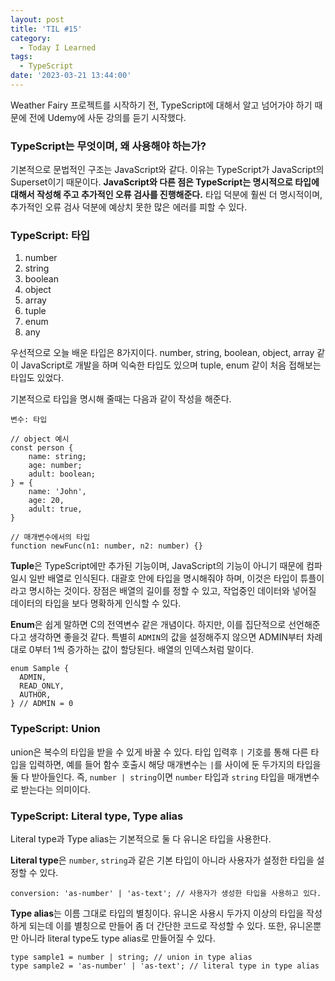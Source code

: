 ```yaml
---
layout: post
title: 'TIL #15'
category:
  - Today I Learned
tags:
  - TypeScript
date: '2023-03-21 13:44:00'
---
```


Weather Fairy 프로젝트를 시작하기 전, TypeScript에 대해서 알고 넘어가야 하기 때문에 전에 Udemy에 사둔 강의를 듣기 시작했다.

### TypeScript는 무엇이며, 왜 사용해야 하는가?

기본적으로 문법적인 구조는 JavaScript와 같다. 이유는 TypeScript가 JavaScript의 Superset이기 때문이다. **JavaScript와 다른 점은 TypeScript는 명시적으로 타입에 대해서 작성해 주고 추가적인 오류 검사를 진행해준다.** 타입 덕분에 훨씬 더 명시적이며, 추가적인 오류 검사 덕분에 예상치 못한 많은 에러를 피할 수 있다.

### TypeScript: 타입

1. number
2. string
3. boolean
4. object
5. array
6. tuple
7. enum
8. any

우선적으로 오늘 배운 타입은 8가지이다. number, string, boolean, object, array 같이 JavaScript로 개발을 하며 익숙한 타입도 있으며 tuple, enum 같이 처음 접해보는 타입도 있었다.

기본적으로 타입을 명시해 줄때는 다음과 같이 작성을 해준다.

```tsx
변수: 타입

// object 예시
const person {
	name: string;
	age: number;
	adult: boolean;
} = {
	name: 'John',
	age: 20,
	adult: true,
}

// 매개변수에서의 타입
function newFunc(n1: number, n2: number) {}
```

**Tuple**은 TypeScript에만 추가된 기능이며, JavaScript의 기능이 아니기 때문에 컴파일시 일반 배열로 인식된다. 대괄호 안에 타입을 명시해줘야 하며, 이것은 타입이 튜플이라고 명시하는 것이다. 장점은 배열의 길이를 정할 수 있고, 작업중인 데이터와 넣어질 데이터의 타입을 보다 명확하게 인식할 수 있다.

**Enum**은 쉽게 말하면 C의 전역변수 같은 개념이다. 하지만, 이를 집단적으로 선언해준다고 생각하면 좋을것 같다. 특별히 `ADMIN`의 값을 설정해주지 않으면 ADMIN부터 차례대로 0부터 1씩 증가하는 값이 할당된다. 배열의 인덱스처럼 말이다.

```tsx
enum Sample {
  ADMIN,
  READ_ONLY,
  AUTHOR,
} // ADMIN = 0
```

### TypeScript: Union

union은 복수의 타입을 받을 수 있게 바꿀 수 있다. 타입 입력후 `|` 기호를 통해 다른 타입을 입력하면, 예를 들어 함수 호출시 해당 매개변수는 `|`를 사이에 둔 두가지의 타입을 둘 다 받아들인다. 즉, `number | string`이면 `number` 타입과 `string` 타입을 매개변수로 받는다는 의미이다.

### TypeScript: Literal type, Type alias

Literal type과 Type alias는 기본적으로 둘 다 유니온 타입을 사용한다.

**Literal type**은 `number`, `string`과 같은 기본 타입이 아니라 사용자가 설정한 타입을 설정할 수 있다.

```tsx
conversion: 'as-number' | 'as-text'; // 사용자가 생성한 타입을 사용하고 있다.
```

**Type alias**는 이름 그대로 타입의 별칭이다. 유니온 사용시 두가지 이상의 타입을 작성하게 되는데 이를 별칭으로 만들어 좀 더 간단한 코드로 작성할 수 있다. 또한, 유니온뿐만 아니라 literal type도 type alias로 만들어질 수 있다.

```tsx
type sample1 = number | string; // union in type alias
type sample2 = 'as-number' | 'as-text'; // literal type in type alias
```
